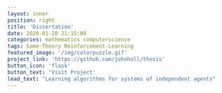 ```yaml
---
layout: inner
position: right
title: 'Dissertation'
date: 2020-01-20 21:15:00
categories: mathematics computerscience
tags: Game-Theory Reinforcement-Learning
featured_image: '/img/colorpuzzle.gif'
project_link: 'https://github.com/johnholl/thesis'
button_icon: 'flask'
button_text: 'Visit Project'
lead_text: "Learning algorithms for systems of independent agents"
---
```

